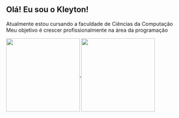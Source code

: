 ## Olá! Eu sou o Kleyton!
Atualmente estou cursando a faculdade de Ciências da Computação<br>
Meu objetivo é crescer profissionalmente na área da programação<br>

<a href="https://github.com/foulhunter/github-readme-stats">
  <img height=200 align="center" src="https://github-readme-stats.vercel.app/api?username=foulhunter&show_icons=true&theme=tokyonight"/>
</a>
<a href="https://github.com/foulhunter/github-readme-stats">
  <img height=200 align="center" src="https://github-readme-stats.vercel.app/api/top-langs/?username=foulhunter&theme=tokyonight" />
</a>
